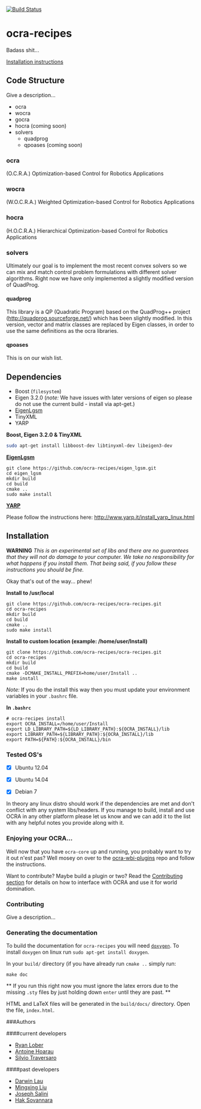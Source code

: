 [![Build Status](https://travis-ci.org/ocra-recipes/ocra-recipes.svg)](https://travis-ci.org/ocra-recipes/ocra-recipes)
# ocra-recipes

Badass shit...

[Installation instructions](#Installation)

## Code Structure
Give a description...

- ocra
- wocra
- gocra
- hocra (coming soon)
- solvers
  - quadprog
  - qpoases (coming soon)

### ocra

(O.C.R.A.) Optimization-based Control for Robotics Applications

### wocra

(W.O.C.R.A.) Weighted Optimization-based Control for Robotics Applications

### hocra

(H.O.C.R.A.) Hierarchical Optimization-based Control for Robotics Applications

### solvers

Ultimately our goal is to implement the most recent convex solvers so we can mix and match control problem formulations with different solver algorithms. Right now we have only implemented a slightly modified version of QuadProg.

#### quadprog

This library is a QP (Quadratic Program) based on the QuadProg++ project (http://quadprog.sourceforge.net/) which has been slightly modified. In this version, vector and matrix classes are replaced by Eigen classes, in order to use the same definitions as the ocra libraries.



#### qpoases

This is on our wish list.


## Dependencies
- Boost (`filesystem`)
- Eigen 3.2.0 (*note:* We have issues with later versions of eigen so please do not use the current build - install via apt-get.)
- [EigenLgsm](https://github.com/ocra-recipes/eigen_lgsm)
- TinyXML
- YARP

**Boost, Eigen 3.2.0 & TinyXML**
```bash
sudo apt-get install libboost-dev libtinyxml-dev libeigen3-dev
```
[**EigenLgsm**](https://github.com/ocra-recipes/eigen_lgsm)
```
git clone https://github.com/ocra-recipes/eigen_lgsm.git
cd eigen_lgsm
mkdir build
cd build
cmake ..
sudo make install
```

[**YARP**]( http://www.yarp.it)

Please follow the instructions here: http://www.yarp.it/install_yarp_linux.html


## Installation

**WARNING**
*This is an experimental set of libs and there are no guarantees that they will not do damage to your computer. We take no responsibility for what happens if you install them. That being said, if you follow these instructions you should be fine.*

Okay that's out of the way... phew!

**Install to /usr/local**
```
git clone https://github.com/ocra-recipes/ocra-recipes.git
cd ocra-recipes
mkdir build
cd build
cmake ..
sudo make install
```

**Install to custom location (example: /home/user/Install)**
```
git clone https://github.com/ocra-recipes/ocra-recipes.git
cd ocra-recipes
mkdir build
cd build
cmake -DCMAKE_INSTALL_PREFIX=home/user/Install ..
make install
```
*Note:* If you do the install this way then you must update your environment variables in your `.bashrc` file.

**In `.bashrc`**
```shell
# ocra-recipes install
export OCRA_INSTALL=/home/user/Install
export LD_LIBRARY_PATH=${LD_LIBRARY_PATH}:${OCRA_INSTALL}/lib
export LIBRARY_PATH=${LIBRARY_PATH}:${OCRA_INSTALL}/lib
export PATH=${PATH}:${OCRA_INSTALL}/bin
```

### Tested OS's

- [x] Ubuntu 12.04
- [x] Ubuntu 14.04
- [x] Debian 7


In theory any linux distro should work if the dependencies are met and don't conflict with any system libs/headers. If you manage to build, install and use OCRA in any other platform please let us know and we can add it to the list with any helpful notes you provide along with it.


### Enjoying your OCRA...
Well now that you have `ocra-core` up and running, you probably want to try it out n'est pas? Well mosey on over to the [ocra-wbi-plugins](https://github.com/ocra-recipes/ocra-wbi-plugins) repo and follow the instructions.

Want to contribute? Maybe build a plugin or two? Read the [Contributing  section](#Contributing) for details on how to interface with OCRA and use it for world domination.

### Contributing

Give a description...

### Generating the documentation

To build the documentation for `ocra-recipes` you will need [`doxygen`](http://www.stack.nl/~dimitri/doxygen/index.html). To install `doxygen` on linux run `sudo apt-get install doxygen`.

In your `build/` directory (if you have already run `cmake ..` simply run:
```
make doc
```
**
If you run this right now you must ignore the latex errors due to the missing `.sty` files by just holding down `enter` until they are past.
**

HTML and LaTeX files will be generated in the `build/docs/` directory. Open the file, `index.html`.

###Authors

####current developers

 - [Ryan Lober](https://github.com/rlober)
 - [Antoine Hoarau](https://github.com/ahoarau)
 - [Silvio Traversaro](https://github.com/traversaro)


####past developers

 - [Darwin Lau](https://github.com/darwinlau)
 - [Mingxing Liu](https://github.com/mingxing-liu)
 - [Joseph Salini](https://github.com/salini)
 - [Hak Sovannara](https://github.com/sovannara-hak)

